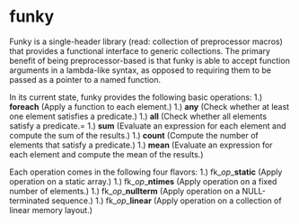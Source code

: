 # funky #
Funky is a single-header library (read: collection of preprocessor macros)
that provides a functional interface to generic collections.
The primary benefit of being preprocessor-based is that funky is able to
accept function arguments in a lambda-like syntax, as opposed to requiring
them to be passed as a pointer to a named function.

In its current state, funky provides the following basic operations:
1.) **foreach** (Apply a function to each element.)
1.) **any** (Check whether at least one element satisfies a predicate.)
1.) **all** (Check whether all elements satisfy a predicate.=
1.) **sum** (Evaluate an expression for each element and compute the sum of the results.)
1.) **count** (Compute the number of elements that satisfy a predicate.)
1.) **mean** (Evaluate an expression for each element and compute the mean of the results.)

Each operation comes in the following four flavors:
1.) fk\_*op*\_**static** (Apply operation on a static array.)
1.) fk\_*op*\_**ntimes** (Apply operation on a fixed number of elements.)
1.) fk\_*op*\_**nullterm** (Apply operation on a NULL-terminated sequence.)
1.) fk\_*op*\_**linear** (Apply operation on a collection of linear memory layout.)
